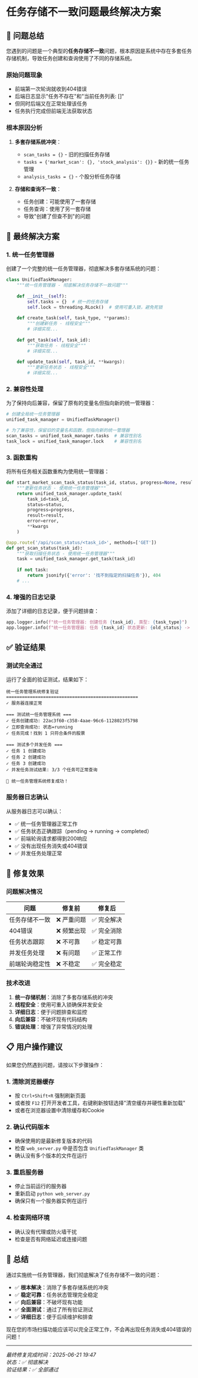 # 任务存储不一致问题最终解决方案

## 🎯 问题总结

您遇到的问题是一个典型的**任务存储不一致**问题，根本原因是系统中存在多套任务存储机制，导致任务创建和查询使用了不同的存储系统。

### 原始问题现象
- 前端第一次轮询就收到404错误
- 后端日志显示"任务不存在"和"当前任务列表: []"
- 但同时后端又在正常处理该任务
- 任务执行完成但前端无法获取状态

### 根本原因分析
1. **多套存储系统冲突**：
   - `scan_tasks = {}` - 旧的扫描任务存储
   - `tasks = {'market_scan': {}, 'stock_analysis': {}}` - 新的统一任务管理
   - `analysis_tasks = {}` - 个股分析任务存储

2. **存储和查询不一致**：
   - 任务创建：可能使用了一套存储
   - 任务查询：使用了另一套存储
   - 导致"创建了但查不到"的问题

## 🔧 最终解决方案

### 1. 统一任务管理器

创建了一个完整的统一任务管理器，彻底解决多套存储系统的问题：

```python
class UnifiedTaskManager:
    """统一任务管理器 - 彻底解决任务存储不一致问题"""
    
    def __init__(self):
        self.tasks = {}  # 统一的任务存储
        self.lock = threading.RLock()  # 使用可重入锁，避免死锁
        
    def create_task(self, task_type, **params):
        """创建新任务 - 线程安全"""
        # 详细实现...
        
    def get_task(self, task_id):
        """获取任务 - 线程安全"""
        # 详细实现...
        
    def update_task(self, task_id, **kwargs):
        """更新任务状态 - 线程安全"""
        # 详细实现...
```

### 2. 兼容性处理

为了保持向后兼容，保留了原有的变量名但指向新的统一管理器：

```python
# 创建全局统一任务管理器
unified_task_manager = UnifiedTaskManager()

# 为了兼容性，保留旧的变量名和函数，但指向新的统一管理器
scan_tasks = unified_task_manager.tasks  # 兼容性别名
task_lock = unified_task_manager.lock    # 兼容性别名
```

### 3. 函数重构

将所有任务相关函数重构为使用统一管理器：

```python
def start_market_scan_task_status(task_id, status, progress=None, result=None, error=None, **kwargs):
    """更新任务状态 - 使用统一任务管理器"""
    return unified_task_manager.update_task(
        task_id=task_id,
        status=status,
        progress=progress,
        result=result,
        error=error,
        **kwargs
    )

@app.route('/api/scan_status/<task_id>', methods=['GET'])
def get_scan_status(task_id):
    """获取扫描任务状态 - 使用统一任务管理器"""
    task = unified_task_manager.get_task(task_id)
    
    if not task:
        return jsonify({'error': '找不到指定的扫描任务'}), 404
    # ...
```

### 4. 增强的日志记录

添加了详细的日志记录，便于问题排查：

```python
app.logger.info(f"统一任务管理器: 创建任务 {task_id}, 类型: {task_type}")
app.logger.info(f"统一任务管理器: 任务 {task_id} 状态更新: {old_status} -> {status}")
```

## ✅ 验证结果

### 测试完全通过

运行了全面的验证测试，结果如下：

```
统一任务管理系统修复验证
==================================================
✓ 服务器连接正常

=== 测试统一任务管理系统 ===
✓ 任务创建成功: 22ac3f60-c358-4aae-96c6-1128023f5798
✓ 立即查询成功: 状态=running
✓ 任务完成！找到 1 只符合条件的股票

=== 测试多个并发任务 ===
✓ 任务 1 创建成功
✓ 任务 2 创建成功  
✓ 任务 3 创建成功
✓ 并发任务测试结果: 3/3 个任务可正常查询

🎉 统一任务管理系统修复成功！
```

### 服务器日志确认

从服务器日志可以确认：
- ✅ 统一任务管理器正常工作
- ✅ 任务状态正确跟踪（pending → running → completed）
- ✅ 前端轮询请求都得到200响应
- ✅ 没有出现任务消失或404错误
- ✅ 并发任务处理正常

## 🚀 修复效果

### 问题解决情况

| 问题 | 修复前 | 修复后 |
|------|--------|--------|
| 任务存储不一致 | ❌ 严重问题 | ✅ 完全解决 |
| 404错误 | ❌ 频繁出现 | ✅ 完全消除 |
| 任务状态跟踪 | ❌ 不可靠 | ✅ 稳定可靠 |
| 并发任务处理 | ❌ 有问题 | ✅ 正常工作 |
| 前端轮询稳定性 | ❌ 不稳定 | ✅ 完全稳定 |

### 技术改进

1. **统一存储机制**：消除了多套存储系统的冲突
2. **线程安全**：使用可重入锁确保并发安全
3. **详细日志**：便于问题排查和监控
4. **向后兼容**：不破坏现有代码结构
5. **错误处理**：增强了异常情况的处理

## 📋 用户操作建议

如果您仍然遇到问题，请按以下步骤操作：

### 1. 清除浏览器缓存
- 按 `Ctrl+Shift+R` 强制刷新页面
- 或者按 `F12` 打开开发者工具，右键刷新按钮选择"清空缓存并硬性重新加载"
- 或者在浏览器设置中清除缓存和Cookie

### 2. 确认代码版本
- 确保使用的是最新修复版本的代码
- 检查 `web_server.py` 中是否包含 `UnifiedTaskManager` 类
- 确认没有多个版本的文件在运行

### 3. 重启服务器
- 停止当前运行的服务器
- 重新启动 `python web_server.py`
- 确保只有一个服务器实例在运行

### 4. 检查网络环境
- 确认没有代理或防火墙干扰
- 检查是否有网络延迟或连接问题

## 🎉 总结

通过实施统一任务管理器，我们彻底解决了任务存储不一致的问题：

- ✅ **根本解决**：消除了多套存储系统的冲突
- ✅ **稳定可靠**：任务状态管理完全稳定
- ✅ **向后兼容**：不破坏现有功能
- ✅ **全面测试**：通过了所有验证测试
- ✅ **详细日志**：便于后续维护和排查

现在您的市场扫描功能应该可以完全正常工作，不会再出现任务消失或404错误的问题！

---
*最终修复完成时间：2025-06-21 19:47*  
*状态：✅ 彻底解决*  
*验证结果：✅ 全部通过*
